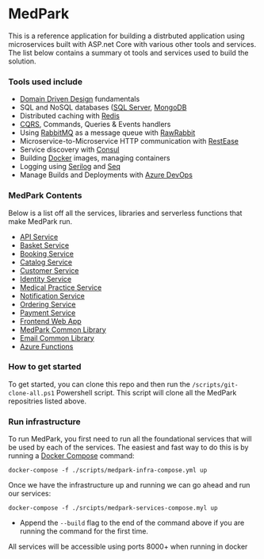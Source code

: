 # MedPark

This is a reference application for building a distrbuted application using microservices built with ASP.net Core with various other tools and services. The list below 
contains a summary ot tools and services used to build the solution.

### Tools used include
- [Domain Driven Design](http://dddcommunity.org) fundamentals
- SQL and NoSQL databases ([SQL Server](https://www.microsoft.com/en-us/sql-server/sql-server-2017), [MongoDB](https://www.mongodb.com)
- Distributed caching with [Redis](https://redis.io)
- [CQRS](https://martinfowler.com/bliki/CQRS.html), Commands, Queries & Events handlers
- Using [RabbitMQ](https://www.rabbitmq.com) as a message queue with [RawRabbit](https://github.com/pardahlman/RawRabbit)
- Microservice-to-Microservice HTTP communication with [RestEase](https://github.com/canton7/RestEase)
- Service discovery with [Consul](https://www.consul.io)
- Building [Docker](https://www.docker.com) images, managing containers
- Logging using [Serilog](https://serilog.net) and [Seq](https://getseq.net)
- Manage Builds and Deployments with [Azure DevOps](https://azure.microsoft.com/en-us/services/devops/)

### MedPark Contents
Below is a list off all the services, libraries and serverless functions that make MedPark run.

- [API Service](https://github.com/Med-Park/MedPark.API.Gateway)
- [Basket Service](https://github.com/Med-Park/MedPark.Basket)
- [Booking Service](https://github.com/Med-Park/MedPark.Bookings)
- [Catalog Service](https://github.com/Med-Park/MedPark.Catalog)
- [Customer Service](https://github.com/Med-Park/MedPark.Customers)
- [Identity Service](https://github.com/Med-Park/MedPark.Identity)
- [Medical Practice Service](https://github.com/Med-Park/MedPark.MedicalPractice)
- [Notification Service](https://github.com/Med-Park/MedPark.Notifications)
- [Ordering Service](https://github.com/Med-Park/MedPark.Orders)
- [Payment Service](https://github.com/Med-Park/MedPark.Payments)
- [Frontend Web App](https://github.com/Med-Park/MedPark.Web)
- [MedPark Common Library](https://github.com/Med-Park/MedPark.Common)
- [Email Common Library](https://github.com/Med-Park/MedPark.Common.Email)
- [Azure Functions](https://github.com/Med-Park/MedPark.Serverless)

### How to get started
To get started, you can clone this repo and then run the `/scripts/git-clone-all.ps1` Powershell script. This script will clone all the MedPark repositries listed above.

### Run infrastructure
To run MedPark, you first need to run all the foundational services that will be used by each of the services. The easiest and fast way to do this is by running a [Docker Compose](https://docs.docker.com/compose/) command:

``` docker
docker-compose -f ./scripts/medpark-infra-compose.yml up
```

Once we have the infrastructure up and running we can go ahead and run our services:

``` docker
docker-compose -f ./srcipts/medpark-services-compose.myl up
```

* Append the `--build` flag to the end of the command above if you are running the command for the first time.

All services will be accessible using ports 8000+ when running in docker





